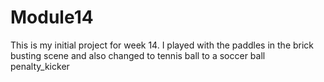 # Module14
 This is my initial project for week 14. I played with the paddles in the brick busting scene and also changed to tennis ball to a soccer ball penalty_kicker
